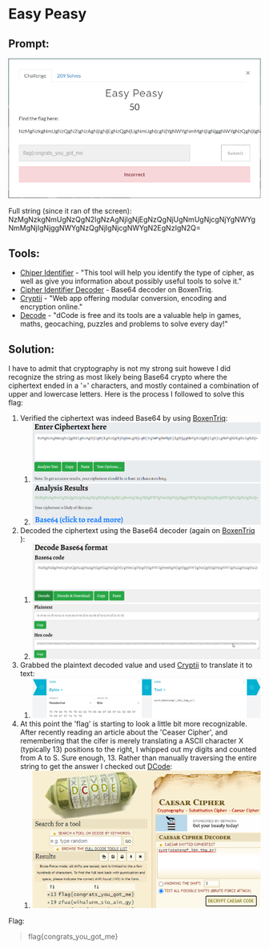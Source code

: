 # Easy Peasy 
## Prompt:
![EasyPeasy](/images/easy_peasy_prompt.png)

Full string (since it ran of the screen): NzMgNzkgNmUgNzQgN2IgNzAgNjIgNjEgNzQgNjUgNmUgNjcgNjYgNWYgNmMgNjIgNjggNWYgNzQgNjIgNjcgNWYgN2EgNzIgN2Q=

## Tools:
- [Chiper Identifier](https://www.boxentriq.com/code-breaking/cipher-identifier#base64) - "This tool will help you identify the type of cipher, as well as give you information about possibly useful tools to solve it."
- [Cipher Identifier Decoder](https://www.boxentriq.com/code-breaking/base64-decoder) - Base64 decoder on BoxenTriq.
- [Cryptii](https://cryptii.com/pipes/hex-to-text) - "Web app offering modular conversion, encoding and encryption online."
- [Decode](https://www.dcode.fr/caesar-cipher) - "dCode is free and its tools are a valuable help in games, maths, geocaching, puzzles and problems to solve every day!"

## Solution:
I have to admit that cryptography is not my strong suit howeve I did recognize the string as most likely being Base64 crypto where the ciphertext ended in a '=' characters, and mostly contained a combination of upper and lowercase letters. Here is the process I followed to solve this flag:

1. Verified the ciphertext was indeed Base64 by using [BoxenTriq](https://www.boxentriq.com/code-breaking/cipher-identifier#base64):
    1. ![EasyPeasy1](/images/classic_crypto_1.png)
    1. ![EasyPeasy2](/images/classic_crypto_2.png)
1. Decoded the ciphertext using the Base64 decoder (again on [BoxenTriq](https://www.boxentriq.com/code-breaking/base64-decoder) ):
    1. ![EasyPeasy3](/images/classic_crypto_3.png)
    1. ![EasyPeasy4](/images/classic_crypto_4.png)
1. Grabbed the plaintext decoded value and used [Cryptii](https://cryptii.com/pipes/hex-to-text) to translate it to text:
    1. ![EasyPeasy5](/images/classic_crypto_5.png)
1. At this point the 'flag' is starting to look a little bit more recognizable. After recently reading an article about the 'Ceaser Cipher', and remembering that the cifer is merely translating a ASCII character X (typically 13) positions to the right, I whipped out my digits and counted from A to S. Sure enough, 13. Rather than manually traversing the entire string to get the answer I checked out [DCode](https://www.dcode.fr/caesar-cipher):
    1. ![EasyPeasy6](/images/classic_crypto_6.png)

Flag:
> flag{congrats_you_got_me}